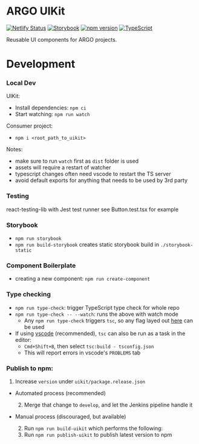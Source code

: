# ARGO UIKit

[![Netlify Status](https://api.netlify.com/api/v1/badges/378c5fea-f016-406c-9449-f3099441b0b1/deploy-status)](https://app.netlify.com/sites/argo-ui-storybook/deploys)
[![Storybook](https://img.shields.io/badge/React-Storybook-ff69b4)](https://argo-ui-storybook.netlify.com)
[![npm version](https://badge.fury.io/js/%40icgc-argo%2Fuikit.svg)](https://badge.fury.io/js/%40icgc-argo%2Fuikit)
[![TypeScript](https://img.shields.io/badge/types-%20TypeScript-blue)](https://www.typescriptlang.org/)

Reusable UI components for ARGO projects.

# Development

### Local Dev

UIKit:

- Install dependencies: `npm ci`
- Start watching: `npm run watch`

Consumer project:

- `npm i <root_path_to_uikit>`

Notes:

- make sure to run `watch` first as `dist` folder is used
- assets will require a restart of watcher
- typescript changes often need vscode to restart the TS server
- avoid default exports for anything that needs to be used by 3rd party

### Testing

react-testing-lib with Jest test runner
see Button.test.tsx for example

### Storybook

- `npm run storybook`
- `npm run build-storybook` creates static storybook build in `./storybook-static`

### Component Boilerplate

- creating a new component: `npm run create-component`

### Type checking

- `npm run type-check`: trigger TypeScript type check for whole repo
- `npm run type-check -- --watch`: runs the above with watch mode
  - Any `npm run type-check` triggers `tsc`, so any flag layed out [here](https://www.typescriptlang.org/docs/handbook/compiler-options.html) can be used
- If using [vscode](https://code.visualstudio.com/) (recommended), `tsc` can also be run as a task in the editor:
  - `Cmd+Shift+B`, then select `tsc:build - tsconfig.json`
  - This will report errors in vscode's `PROBLEMS` tab

### Publish to npm:

1. Increase `version` under `uikit/package.release.json`

- Automated process (recommended)

  2. Merge that change to `develop`, and let the Jenkins pipeline handle it

- Manual process (discouraged, but available)

  2. Run `npm run build-uikit` which performs the following:
  3. Run `npm run publish-uikit` to publish latest version to npm
